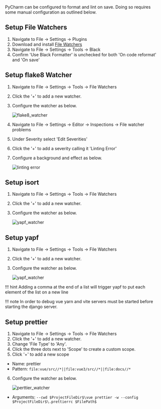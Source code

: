 PyCharm can be configured to format and lint on save. Doing so requires some manual configuration as outlined below.

## Setup File Watchers

1. Navigate to File -> Settings -> Plugins
2. Download and install [File Watchers](https://plugins.jetbrains.com/plugin/7177-file-watchers)
3. Navigate to File -> Settings -> Tools -> Black
4. Confirm 'Use Black Formatter' is unchecked for both 'On code reformat' and 'On save'

## Setup flake8 Watcher

1. Navigate to File -> Settings -> Tools -> File Watchers
2. Click the '+' to add a new watcher.
3. Configure the watcher as below.

   ![flake8_watcher](assets/flake8_watcher.png)

4. Navigate to File -> Settings -> Editor -> Inspections -> File watcher problems
5. Under Severity select 'Edit Severities'
6. Click the '+' to add a severity calling it 'Linting Error'
7. Configure a background and effect as below.

   ![linting error](assets/linting_error.png)

## Setup isort

1. Navigate to File -> Settings -> Tools -> File Watchers
2. Click the '+' to add a new watcher.
3. Configure the watcher as below.

   ![yapf_watcher](assets/isort_watcher.png)

## Setup yapf

1. Navigate to File -> Settings -> Tools -> File Watchers
2. Click the '+' to add a new watcher.
3. Configure the watcher as below.

   ![yapf_watcher](assets/yapf_watcher.png)

<!-- prettier-ignore -->
!!! hint
    Adding a comma at the end of a list will trigger yapf to put each element of the list on a new line

<!-- prettier-ignore -->
!!! note
     In order to debug vue yarn and vite servers must be started before starting the django server.

## Setup prettier

1. Navigate to File -> Settings -> Tools -> File Watchers
2. Click the '+' to add a new watcher.
3. Change 'File Type' to 'Any'.
4. Click the three dots next to 'Scope' to create a custom scope.
5. Click '+' to add a new scope

- Name: prettier
- Pattern: `file:vue/src//*||file:vue3/src//*||file:docs//*`

6. Configure the watcher as below.

   ![perttier_watcher](assets/prettier_watcher.png)

- Arguments: `--cwd $ProjectFileDir$\vue prettier -w --config $ProjectFileDir$\.prettierrc $FilePath$`
